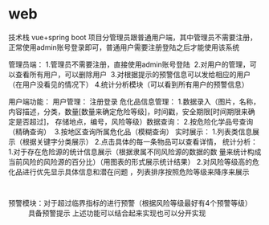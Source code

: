 # web

技术栈 vue+spring boot
项目分管理员跟普通用户端，其中管理员不需要注册，正常使用admin账号登录即可，普通用户需要注册登陆之后才能使用该系统

管理员端：
         1.管理员不需要注册，直接使用admin账号登陆
		 2.对用户的管理，可以查看所有用户，可以删除用户
		 3.对根据提示的预警信息可以发给相应的用户（在用户没看见的情况下）
         4.统计分析模块（可以看到所有用户的预警信息）

用户端功能：
用户管理： 注册登录
危化品信息管理：
         1.数据录入（图片，名称，内容描述，分类，数量[数量来确定危险等级]，时间戳，安全期限[时间期限来确定是否超过]，
         存储地点，编号，风险等级）数据查询：
         2.按危险化学品号查询（精确查询）
		 3.按地区查询所属危化品（模糊查询）
实时展示：
        1.列表类信息展示（根据关键字分类展示）
        2.点击具体的每一条物品可以查看详情，
统计分析：
1.对于存在危险源的统计信息展示（根据隶属不同风险源的数据的数
量来统计构成当前风险的风险源的百分比）（用图表的形式展示统计结果）
2.对风险等级高的危化品进行优先显示具体信息和潜在问题 ，列表排序按照危险等级来降序来展示
       
		  
预警模块：对于超过临界指标的进行预警（根据风险等级最好有4个预警等级）
          具备预警提示
上述功能可以结合起来实现也可以分开实现
